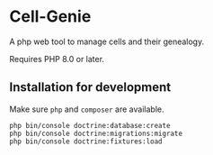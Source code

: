 # Cell-Genie
A php web tool to manage cells and their genealogy.

Requires PHP 8.0 or later.

## Installation for development
Make sure `php` and `composer` are available.

```shell
php bin/console doctrine:database:create
php bin/console doctrine:migrations:migrate
php bin/console doctrine:fixtures:load
```